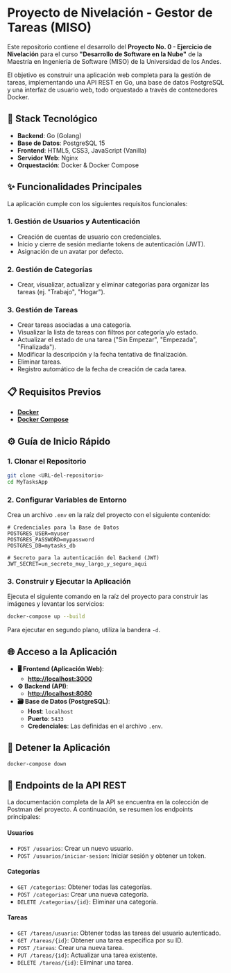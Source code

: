 # Proyecto de Nivelación - Gestor de Tareas (MISO)

Este repositorio contiene el desarrollo del **Proyecto No. 0 - Ejercicio de Nivelación** para el curso **"Desarrollo de Software en la Nube"** de la Maestría en Ingeniería de Software (MISO) de la Universidad de los Andes.

El objetivo es construir una aplicación web completa para la gestión de tareas, implementando una API REST en Go, una base de datos PostgreSQL y una interfaz de usuario web, todo orquestado a través de contenedores Docker.

## 🚀 Stack Tecnológico

  * **Backend**: Go (Golang)
  * **Base de Datos**: PostgreSQL 15
  * **Frontend**: HTML5, CSS3, JavaScript (Vanilla)
  * **Servidor Web**: Nginx
  * **Orquestación**: Docker & Docker Compose

## ✨ Funcionalidades Principales

La aplicación cumple con los siguientes requisitos funcionales:

### 1\. Gestión de Usuarios y Autenticación

  * Creación de cuentas de usuario con credenciales.
  * Inicio y cierre de sesión mediante tokens de autenticación (JWT).
  * Asignación de un avatar por defecto.

### 2\. Gestión de Categorías

  * Crear, visualizar, actualizar y eliminar categorías para organizar las tareas (ej. "Trabajo", "Hogar").

### 3\. Gestión de Tareas

  * Crear tareas asociadas a una categoría.
  * Visualizar la lista de tareas con filtros por categoría y/o estado.
  * Actualizar el estado de una tarea ("Sin Empezar", "Empezada", "Finalizada").
  * Modificar la descripción y la fecha tentativa de finalización.
  * Eliminar tareas.
  * Registro automático de la fecha de creación de cada tarea.

## 📋 Requisitos Previos

  * [**Docker**](https://docs.docker.com/engine/install/)
  * [**Docker Compose**](https://docs.docker.com/compose/install/)

## ⚙️ Guía de Inicio Rápido

### 1\. Clonar el Repositorio

```bash
git clone <URL-del-repositorio>
cd MyTasksApp
```

### 2\. Configurar Variables de Entorno

Crea un archivo `.env` en la raíz del proyecto con el siguiente contenido:

```env
# Credenciales para la Base de Datos
POSTGRES_USER=myuser
POSTGRES_PASSWORD=mypassword
POSTGRES_DB=mytasks_db

# Secreto para la autenticación del Backend (JWT)
JWT_SECRET=un_secreto_muy_largo_y_seguro_aqui
```

### 3\. Construir y Ejecutar la Aplicación

Ejecuta el siguiente comando en la raíz del proyecto para construir las imágenes y levantar los servicios:

```bash
docker-compose up --build
```

Para ejecutar en segundo plano, utiliza la bandera `-d`.

## 🌐 Acceso a la Aplicación

  * **🖥️ Frontend (Aplicación Web)**:
      * [**http://localhost:3000**](http://localhost:3000/)
  * **⚙️ Backend (API)**:
      * [**http://localhost:8080**](http://localhost:8080)
  * **🗃️ Base de Datos (PostgreSQL)**:
      * **Host**: `localhost`
      * **Puerto**: `5433`
      * **Credenciales**: Las definidas en el archivo `.env`.

## 🛑 Detener la Aplicación

```bash
docker-compose down
```

## 📄 Endpoints de la API REST

La documentación completa de la API se encuentra en la colección de Postman del proyecto. A continuación, se resumen los endpoints principales:

#### Usuarios

  * `POST /usuarios`: Crear un nuevo usuario.
  * `POST /usuarios/iniciar-sesion`: Iniciar sesión y obtener un token.

#### Categorías

  * `GET /categorias`: Obtener todas las categorías.
  * `POST /categorias`: Crear una nueva categoría.
  * `DELETE /categorias/{id}`: Eliminar una categoría.

#### Tareas

  * `GET /tareas/usuario`: Obtener todas las tareas del usuario autenticado.
  * `GET /tareas/{id}`: Obtener una tarea específica por su ID.
  * `POST /tareas`: Crear una nueva tarea.
  * `PUT /tareas/{id}`: Actualizar una tarea existente.
  * `DELETE /tareas/{id}`: Eliminar una tarea.
